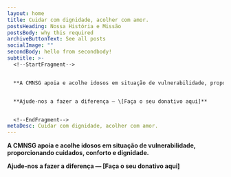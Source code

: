 ```yaml
---
layout: home
title: Cuidar com dignidade, acolher com amor.
postsHeading: Nossa História e Missão
postsBody: why this required
archiveButtonText: See all posts
socialImage: ""
secondBody: hello from secondbody!
subtitle: >-
  <!--StartFragment-->


  **A CMNSG apoia e acolhe idosos em situação de vulnerabilidade, proporcionando cuidados, conforto e dignidade.**


  **Ajude-nos a fazer a diferença — \[Faça o seu donativo aqui]**


  <!--EndFragment-->
metaDesc: Cuidar com dignidade, acolher com amor.
---
```

<!--StartFragment-->

**A CMNSG apoia e acolhe idosos em situação de vulnerabilidade, proporcionando cuidados, conforto e dignidade.**

**Ajude-nos a fazer a diferença — \[Faça o seu donativo aqui]**



<!--EndFragment-->


